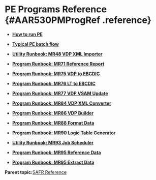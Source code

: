 # PE Programs Reference {#AAR530PMProgRef .reference}

-   **[How to run PE](../html/AAR531PMRun.md)**  

-   **[Typical PE batch flow](../html/PERTypicalPE.md)**  

-   **[Utility Runbook: MR48 VDP XML Importer](../html/PERMR48.md)**  

-   **[Program Runbook: MR71 Reference Report](../html/PERMR71.md)**  

-   **[Program Runbook: MR75 VDP to EBCDIC](../html/PERMR75.md)**  

-   **[Program Runbook: MR76 LT to EBCDIC](../html/PERMR76.md)**  

-   **[Program Runbook: MR77 VDP VSAM Update](../html/PERMR77.md)**  

-   **[Program Runbook: MR84 VDP XML Converter](../html/PERMR84.md)**  

-   **[Program Runbook: MR86 VDP Builder](../html/PERMR86.md)**  

-   **[Program Runbook: MR88 Format Data](../html/PERMR88.md)**  

-   **[Program Runbook: MR90 Logic Table Generator](../html/PERMR90.md)**  

-   **[Utility Runbook: MR93 Job Scheduler](../html/PERMR93.md)**  

-   **[Program Runbook: MR95 Reference Data](../html/PERMR95R.md)**  

-   **[Program Runbook: MR95 Extract Data](../html/PERMR95X.md)**  


**Parent topic:**[SAFR Reference](../html/AAR500RefGuide.md)

